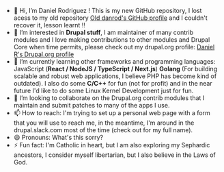 - 👋 Hi, I’m Daniel Rodriguez ! This is my new GitHub repository, I lost acess to my old repository [Old danrod's GitHub profile](https://github.com/danrod96) and I couldn't recover it, lesson learnt !!
- 👀 I’m interested in **Drupal stuff**, I am maintainer of many contrib modules and I love making contributions to other modules and Drupal Core when time permits, please check out my drupal.org profile: [Daniel R's Drupal.org profile](https://www.drupal.org/u/danrod)
- 🌱 I’m currently learning other frameworks and programming languages: JavaScript (**React / NodeJS / TypeScript / Next.js**) **Golang** (For building scalable and robust web applications, I believe PHP has become kind of outdated). I also do some **C/C++** for fun (not for profit) and in the near future I'd like to do some Linux Kernel Development just for fun.
- 💞️ I’m looking to collaborate on the Drupal.org contrib modules that I maintain and submit patches to many of the apps I use.
- 📫 How to reach: I'm trying to set up a personal web page with a form that you will use to reach me, in the meantime, I'm around in the drupal.slack.com most of the time (check out for my full name).
- 😄 Pronouns: What's this sorry?
- ⚡ Fun fact: I'm Catholic in heart, but I am also exploring my Sephardic ancestors, I consider myself libertarian, but I also believe in the Laws of God.
<!---
danrod96-new/danrod96-new is a ✨ special ✨ repository because its `README.md` (this file) appears on your GitHub profile.
You can click the Preview link to take a look at your changes.
--->
